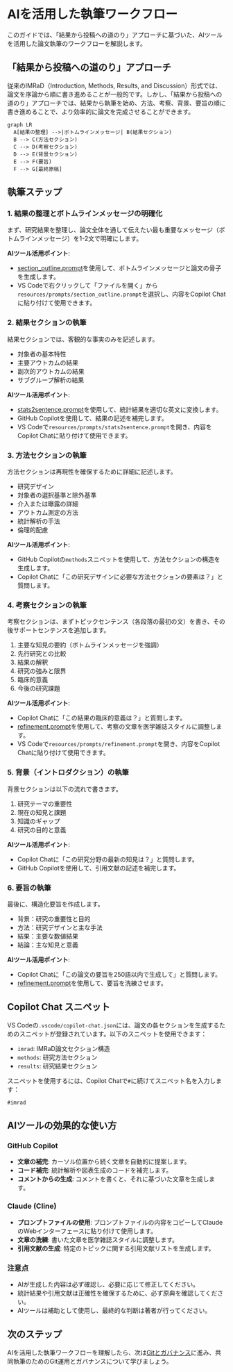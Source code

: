 # AIを活用した執筆ワークフロー

このガイドでは、「結果から投稿への道のり」アプローチに基づいた、AIツールを活用した論文執筆のワークフローを解説します。

## 「結果から投稿への道のり」アプローチ

従来のIMRaD（Introduction, Methods, Results, and Discussion）形式では、論文を序論から順に書き進めることが一般的です。しかし、「結果から投稿への道のり」アプローチでは、結果から執筆を始め、方法、考察、背景、要旨の順に書き進めることで、より効率的に論文を完成させることができます。

```mermaid
graph LR
  A[結果の整理] -->|ボトムラインメッセージ| B(結果セクション)
  B --> C(方法セクション)
  C --> D(考察セクション)
  D --> E(背景セクション)
  E --> F(要旨)
  F --> G[最終原稿]
```

## 執筆ステップ

### 1. 結果の整理とボトムラインメッセージの明確化

まず、研究結果を整理し、論文全体を通して伝えたい最も重要なメッセージ（ボトムラインメッセージ）を1-2文で明確にします。

**AIツール活用ポイント**:
- [section_outline.prompt](../resources/prompts/section_outline.prompt)を使用して、ボトムラインメッセージと論文の骨子を生成します。
- VS Codeで右クリックして「ファイルを開く」から`resources/prompts/section_outline.prompt`を選択し、内容をCopilot Chatに貼り付けて使用できます。

### 2. 結果セクションの執筆

結果セクションでは、客観的な事実のみを記述します。

- 対象者の基本特性
- 主要アウトカムの結果
- 副次的アウトカムの結果
- サブグループ解析の結果

**AIツール活用ポイント**:
- [stats2sentence.prompt](../resources/prompts/stats2sentence.prompt)を使用して、統計結果を適切な英文に変換します。
- GitHub Copilotを使用して、結果の記述を補完します。
- VS Codeで`resources/prompts/stats2sentence.prompt`を開き、内容をCopilot Chatに貼り付けて使用できます。

### 3. 方法セクションの執筆

方法セクションは再現性を確保するために詳細に記述します。

- 研究デザイン
- 対象者の選択基準と除外基準
- 介入または曝露の詳細
- アウトカム測定の方法
- 統計解析の手法
- 倫理的配慮

**AIツール活用ポイント**:
- GitHub Copilotの`methods`スニペットを使用して、方法セクションの構造を生成します。
- Copilot Chatに「この研究デザインに必要な方法セクションの要素は？」と質問します。

### 4. 考察セクションの執筆

考察セクションは、まずトピックセンテンス（各段落の最初の文）を書き、その後サポートセンテンスを追加します。

1. 主要な知見の要約（ボトムラインメッセージを強調）
2. 先行研究との比較
3. 結果の解釈
4. 研究の強みと限界
5. 臨床的意義
6. 今後の研究課題

**AIツール活用ポイント**:
- Copilot Chatに「この結果の臨床的意義は？」と質問します。
- [refinement.prompt](../resources/prompts/refinement.prompt)を使用して、考察の文章を医学雑誌スタイルに調整します。
- VS Codeで`resources/prompts/refinement.prompt`を開き、内容をCopilot Chatに貼り付けて使用できます。

### 5. 背景（イントロダクション）の執筆

背景セクションは以下の流れで書きます。

1. 研究テーマの重要性
2. 現在の知見と課題
3. 知識のギャップ
4. 研究の目的と意義

**AIツール活用ポイント**:
- Copilot Chatに「この研究分野の最新の知見は？」と質問します。
- GitHub Copilotを使用して、引用文献の記述を補完します。

### 6. 要旨の執筆

最後に、構造化要旨を作成します。

- 背景：研究の重要性と目的
- 方法：研究デザインと主な手法
- 結果：主要な数値結果
- 結論：主な知見と意義

**AIツール活用ポイント**:
- Copilot Chatに「この論文の要旨を250語以内で生成して」と質問します。
- [refinement.prompt](../resources/prompts/refinement.prompt)を使用して、要旨を洗練させます。

## Copilot Chat スニペット

VS Codeの`.vscode/copilot-chat.json`には、論文の各セクションを生成するためのスニペットが登録されています。以下のスニペットを使用できます：

- `imrad`: IMRaD論文セクション構造
- `methods`: 研究方法セクション
- `results`: 研究結果セクション

スニペットを使用するには、Copilot Chatで`#`に続けてスニペット名を入力します：

```
#imrad
```

## AIツールの効果的な使い方

### GitHub Copilot

- **文章の補完**: カーソル位置から続く文章を自動的に提案します。
- **コード補完**: 統計解析や図表生成のコードを補完します。
- **コメントからの生成**: コメントを書くと、それに基づいた文章を生成します。

### Claude (Cline)

- **プロンプトファイルの使用**: プロンプトファイルの内容をコピーしてClaudeのWebインターフェースに貼り付けて使用します。
- **文章の洗練**: 書いた文章を医学雑誌スタイルに調整します。
- **引用文献の生成**: 特定のトピックに関する引用文献リストを生成します。

### 注意点

- AIが生成した内容は必ず確認し、必要に応じて修正してください。
- 統計結果や引用文献は正確性を確保するために、必ず原典を確認してください。
- AIツールは補助として使用し、最終的な判断は著者が行ってください。

## 次のステップ

AIを活用した執筆ワークフローを理解したら、次は[Gitとガバナンス](03_git_gov.md)に進み、共同執筆のためのGit運用とガバナンスについて学びましょう。
